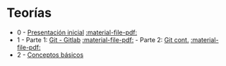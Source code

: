 # Teorías

* 0 - [Presentación inicial](clase0) [:material-file-pdf:](clase0.pdf)
* 1 - Parte 1: [Git - Gitlab](clase1_1) [:material-file-pdf:](clase1_1.pdf) - Parte 2: [Git cont.](clase1_2) [:material-file-pdf:](clase1_2.pdf) 
* 2 - [Conceptos básicos](clase2_1)
